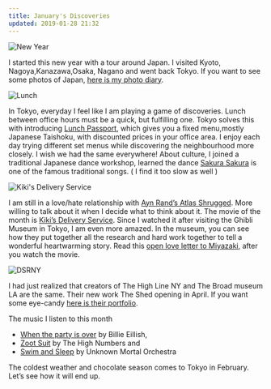 ```yaml
---
title: January's Discoveries
updated: 2019-01-28 21:32
---
```


![New Year](http://ozansener.net/the-plain/post_images/tokyo_0.png)

I started this new year with a tour around Japan. I visited Kyoto, Nagoya,Kanazawa,Osaka, Nagano and went back Tokyo. If you want to see some photos of Japan, [here is my photo diary](https://www.instagram.com/tokyoda100gun/).

![Lunch](http://ozansener.net/the-plain/post_images/lunch.jpg)

In Tokyo, everyday I feel like I am playing a game of discoveries. Lunch between office hours must be a quick, but  fulfilling one. Tokyo solves this with introducing [Lunch Passport](https://lunchpassport.com/), which gives you a fixed menu,mostly Japanese Taishoku, with discounted prices in your office area. I enjoy each day trying different set menus while discovering the neighbourhood more closely. I wish we had the same everywhere! About culture, I joined a traditional Japanese dance workshop, learned the dance [Sakura Sakura](https://www.youtube.com/watch?v=jqpFjsMtCb0) is one of the famous traditional songs. ( I find it too slow as well ) 

![Kiki's Delivery Service](http://ozansener.net/the-plain/post_images/ghibli.png)

I am still in a love/hate relationship with [Ayn Rand’s Atlas Shrugged](https://www.goodreads.com/book/show/662.Atlas_Shrugged). More willing to talk about it when I decide what to think about it. The movie of the month is [Kiki’s Delivery Service](https://www.imdb.com/title/tt0097814/). Since I watched it after visiting the Ghibli Museum in Tokyo, I am even more amazed. In the museum, you can see how they put together all the research and hard work together to tell a wonderful heartwarming story.  Read this [open love letter to Miyazaki](https://entropymag.org/brooms-moving-and-growing-up-an-essaylove-letter-to-hayao-miyazakis-kikis-delivery-service/), after you watch the movie.  

![DSRNY](http://ozansener.net/the-plain/post_images/eye_candy.png)

I had just realized that creators of The High Line NY and The Broad museum LA are the same. Their new work The Shed opening in April. If you want some eye-candy [here is their portfolio](https://dsrny.com/). 

The music I listen to this month 

* [When the party is over](https://open.spotify.com/album/2DfPdWWXknoGKrfa2Eicyw?si=Jq-Py4C2RwG_YOoXw1hAsA) by Billie Eillish, 
* [Zoot Suit](https://open.spotify.com/track/1IJxAb5i2bfXY9RQpsQwdZ?si=ozkhQbC6Tcq7Av9EGXYnUw) by The High Numbers  and 
* [Swim and Sleep](https://open.spotify.com/track/3h1iu4HvBlLqRuft2kJEcr?si=AqgXoQsHR22K6GSKWVB9FA) by Unknown Mortal Orchestra 

The coldest weather and chocolate season comes to Tokyo in February. Let’s see how it will end up.
